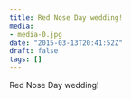 ```yaml
---
title: Red Nose Day wedding!
media:
- media-0.jpg
date: "2015-03-13T20:41:52Z"
draft: false
tags: []
---
```

Red Nose Day wedding\!
